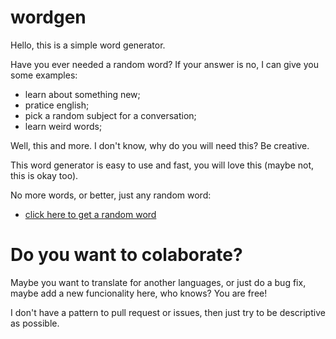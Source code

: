 # wordgen
Hello, this is a simple word generator.

Have you ever needed a random word?
If your answer is no, I can give you some examples:

- learn about something new;
- pratice english;
- pick a random subject for a conversation;
- learn weird words;

Well, this and more. I don't know, why do you will need this? Be creative.

This word generator is easy to use and fast, you will love this (maybe not, this is okay too).

No more words, or better, just any random word:
- [click here to get a random word](https://davidprof.github.io/wordgen-web/)

# Do you want to colaborate?

Maybe you want to translate for another languages, or just do a bug fix, maybe add a new funcionality here, who knows? You are free!

I don't have a pattern to pull request or issues, then just try to be descriptive as possible.